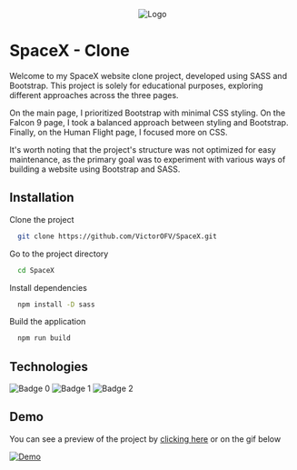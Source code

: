 
<p align="center">
  <img src="https://imgur.com/UgMoLr8.png" alt="Logo">
</p>

# SpaceX - Clone

Welcome to my SpaceX website clone project, developed using SASS and Bootstrap. This project is solely for educational purposes, exploring different approaches across the three pages. 

On the main page, I prioritized Bootstrap with minimal CSS styling. On the Falcon 9 page, I took a balanced approach between styling and Bootstrap. Finally, on the Human Flight page, I focused more on CSS. 

It's worth noting that the project's structure was not optimized for easy maintenance, as the primary goal was to experiment with various ways of building a website using Bootstrap and SASS.

## Installation

 Clone the project
~~~bash  
  git clone https://github.com/VictorOFV/SpaceX.git
~~~

 Go to the project directory 

~~~bash  
  cd SpaceX
~~~

Install dependencies

~~~bash  
  npm install -D sass
~~~

Build the application

~~~bash
  npm run build
~~~  

## Technologies
![Badge 0](https://img.shields.io/badge/HTML5-E34F26?style=for-the-badge&logo=html5&logoColor=white) ![Badge 1](https://img.shields.io/badge/Bootstrap-563D7C?style=for-the-badge&logo=bootstrap&logoColor=white) ![Badge 2](https://img.shields.io/badge/Sass-CC6699?style=for-the-badge&logo=sass&logoColor=white)

## Demo

You can see a preview of the project by [clicking here](https://spacex-ten-tawny.vercel.app/) or on the gif below 

[<img src="https://imgur.com/xJSFAfY.gif" alt="Demo">](https://spacex-ten-tawny.vercel.app/)
